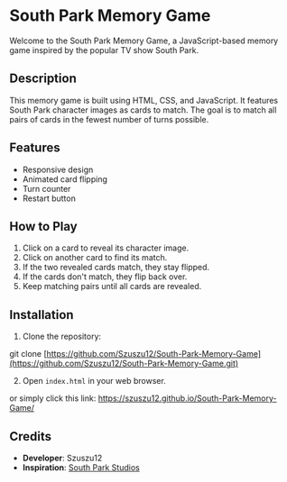 # South Park Memory Game

Welcome to the South Park Memory Game, a JavaScript-based memory game inspired by the popular TV show South Park.

## Description

This memory game is built using HTML, CSS, and JavaScript. It features South Park character images as cards to match. The goal is to match all pairs of cards in the fewest number of turns possible.

## Features

- Responsive design
- Animated card flipping
- Turn counter
- Restart button

## How to Play

1. Click on a card to reveal its character image.
2. Click on another card to find its match.
3. If the two revealed cards match, they stay flipped.
4. If the cards don't match, they flip back over.
5. Keep matching pairs until all cards are revealed.

## Installation

1. Clone the repository:

git clone [https://github.com/Szuszu12/South-Park-Memory-Game](https://github.com/Szuszu12/South-Park-Memory-Game.git)

2. Open `index.html` in your web browser.

or simply click this link: https://szuszu12.github.io/South-Park-Memory-Game/

## Credits

- **Developer**: Szuszu12
- **Inspiration**: [South Park Studios](https://www.southparkstudios.com/)

